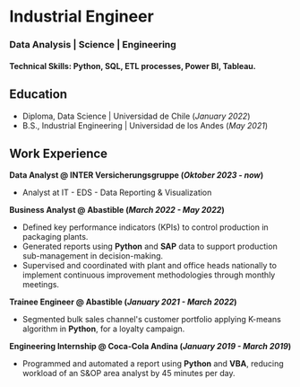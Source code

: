 # Industrial Engineer
### Data Analysis | Science | Engineering

#### Technical Skills: Python, SQL, ETL processes, Power BI, Tableau.
## Education
- Diploma, Data Science	| Universidad de Chile (_January 2022_)	 			        		
- B.S., Industrial Engineering | Universidad de los Andes (_May 2021_)

## Work Experience
**Data Analyst @ INTER Versicherungsgruppe (_Oktober 2023 - now_)**
-  Analyst at IT - EDS - Data Reporting & Visualization

**Business Analyst @ Abastible (_March 2022 - May 2022_)**
-  Defined key performance indicators (KPIs) to control production in packaging plants.
-  Generated reports using **Python** and **SAP** data to support production sub-management in decision-making.
-  Supervised and coordinated with plant and office heads nationally to implement continuous improvement methodologies through monthly meetings.

**Trainee Engineer @ Abastible (_January 2021 - March 2022_)**
-  Segmented bulk sales channel's customer portfolio applying K-means algorithm in **Python**, for a loyalty campaign.

**Engineering Internship @ Coca-Cola Andina (_January 2019 - March 2019_)**
- Programmed and automated a report using **Python** and **VBA**, reducing workload of an S&OP area analyst by 45 minutes per day.
